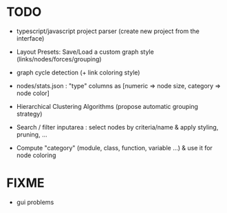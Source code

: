 # TODO

- typescript/javascript project parser (create new project from the interface)

- Layout Presets:
    Save/Load a custom graph style (links/nodes/forces/grouping)

- graph cycle detection (+ link coloring style)

- nodes/stats.json : "type" columns as [numeric => node size, category => node color] 

- Hierarchical Clustering Algorithms (propose automatic grouping strategy)

- Search / filter inputarea : select nodes by criteria/name & apply styling, pruning, ...

- Compute "category" (module, class, function, variable ...) & use it for node coloring

# FIXME

- gui problems
